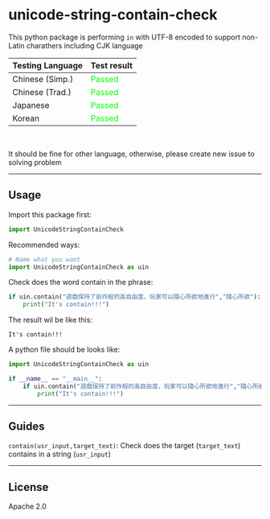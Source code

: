 # unicode-string-contain-check
This python package is performing `in` with UTF-8 encoded to support non-Latin charathers including CJK language


|**Testing Language**|**Test result**|
|---|---|
|Chinese (Simp.)|<span style="color: lime">Passed</span>|
|Chinese (Trad.)|<span style="color: lime">Passed</span>|
|Japanese|<span style="color: lime">Passed</span>|
|Korean|<span style="color: lime">Passed</span>|

<br>

It should be fine for other language, otherwise, please create new issue to solving problem

<hr>

## Usage
Import this package first:
```python
import UnicodeStringContainCheck
```
Recommended ways:
```python
# Name what you want
import UnicodeStringContainCheck as uin
```
Check does the word contain in the phrase:
```python
if uin.contain("遊戲保持了前作般的高自由度，玩家可以隨心所欲地進行","隨心所欲"):
    print("It's contain!!!")
```
The result wil be like this:
```
It's contain!!!
```
A python file should be looks like:
```python
import UnicodeStringContainCheck as uin

if __name__ == "__main__":
    if uin.contain("遊戲保持了前作般的高自由度，玩家可以隨心所欲地進行","隨心所欲"):
        print("It's contain!!!")
```

<hr>

## Guides
`contain(usr_input,target_text)`: Check does the target (`target_text`) contains in a string (`usr_input`)

<hr>

## License

Apache 2.0